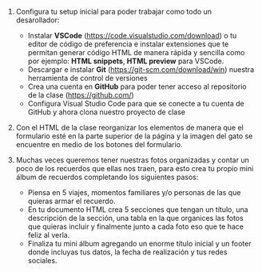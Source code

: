 1.  Configura tu setup inicial para poder trabajar como todo un desarollador:
    - Instalar **VSCode** (https://code.visualstudio.com/download) o tu editor de código de preferencia e instalar extensiones que te permitan generar código HTML de manera rápida y sencilla como por ejemplo: **HTML snippets**, **HTML preview** para VSCode.
    - Descargar e instalar **Git** (https://git-scm.com/download/win) nuestra herramienta de control de versiones
    - Crea una cuenta en **GitHub** para poder tener acceso al repositorio de la clase (https://github.com/)
    - Configura Visual Studio Code para que se conecte a tu cuenta de GitHub y ahora clona nuestro proyecto de clase

2. Con el HTML de la clase reorganizar los elementos de manera que el formulario esté en la parte superior de la página y la imagen del gato se encuentre en medio de los botones del formulario.

3. Muchas veces queremos tener nuestras fotos organizadas y contar un poco de los recuerdos que ellas nos traen, para esto crea tu propio mini álbum de recuerdos completando los siguientes pasos:
   - Piensa en 5 viajes, momentos familiares y/o personas de las que quieras armar el recuerdo.
   - En tu documento HTML crea 5 secciones que tengan un título, una descripción de la sección, una tabla en la que organices las fotos que quieras incluir y finalmente junto a cada foto eso que te hace feliz al verla.
   - Finaliza tu mini álbum agregando un enorme título inicial y un footer donde incluyas tus datos, la fecha de realización y tus redes sociales.

